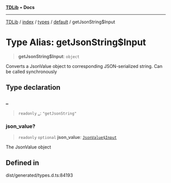 [**TDLib**](../../../../../../README.md) • **Docs**

***

[TDLib](../../../../../../modules.md) / [index](../../../../../README.md) / [types](../../../README.md) / [default](../README.md) / getJsonString$Input

# Type Alias: getJsonString$Input

> **getJsonString$Input**: `object`

Converts a JsonValue object to corresponding JSON-serialized string. Can be called synchronously

## Type declaration

### \_

> `readonly` **\_**: `"getJsonString"`

### json\_value?

> `readonly` `optional` **json\_value**: [`JsonValue$Input`](JsonValue$Input.md)

The JsonValue object

## Defined in

dist/generated/types.d.ts:84193
